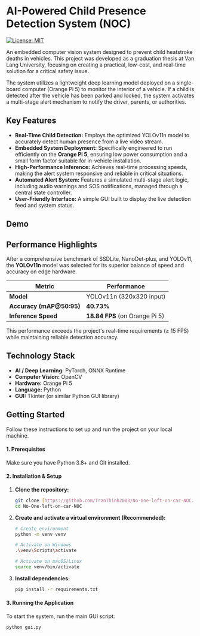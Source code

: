 # AI-Powered Child Presence Detection System (NOC)

[![License: MIT](https://img.shields.io/badge/License-MIT-yellow.svg)](https://opensource.org/licenses/MIT)

An embedded computer vision system designed to prevent child heatstroke deaths in vehicles. This project was developed as a graduation thesis at Van Lang University, focusing on creating a practical, low-cost, and real-time solution for a critical safety issue.

The system utilizes a lightweight deep learning model deployed on a single-board computer (Orange Pi 5) to monitor the interior of a vehicle. If a child is detected after the vehicle has been parked and locked, the system activates a multi-stage alert mechanism to notify the driver, parents, or authorities.

## Key Features

*   **Real-Time Child Detection:** Employs the optimized YOLOv11n model to accurately detect human presence from a live video stream.
*   **Embedded System Deployment:** Specifically engineered to run efficiently on the **Orange Pi 5**, ensuring low power consumption and a small form factor suitable for in-vehicle installation.
*   **High-Performance Inference:** Achieves real-time processing speeds, making the alert system responsive and reliable in critical situations.
*   **Automated Alert System:** Features a simulated multi-stage alert logic, including audio warnings and SOS notifications, managed through a central state controller.
*   **User-Friendly Interface:** A simple GUI built to display the live detection feed and system status.

## Demo

## Performance Highlights

After a comprehensive benchmark of SSDLite, NanoDet-plus, and YOLOv11, the **YOLOv11n** model was selected for its superior balance of speed and accuracy on edge hardware.

| Metric                  | Performance                |
| ----------------------- | -------------------------- |
| **Model**               | YOLOv11n (320x320 input)   |
| **Accuracy (mAP@50:95)**| **40.73%**                 |
| **Inference Speed**     | **18.84 FPS** (on Orange Pi 5) |

This performance exceeds the project's real-time requirements (≥ 15 FPS) while maintaining reliable detection accuracy.

## Technology Stack

*   **AI / Deep Learning:** PyTorch, ONNX Runtime
*   **Computer Vision:** OpenCV
*   **Hardware:** Orange Pi 5
*   **Language:** Python
*   **GUI:** Tkinter (or similar Python GUI library)

## Getting Started

Follow these instructions to set up and run the project on your local machine.

#### **1. Prerequisites**

Make sure you have Python 3.8+ and Git installed.

#### **2. Installation & Setup**

1.  **Clone the repository:**
    ```bash
    git clone [https://github.com/TranThinh2003/No-One-left-on-car-NOC.git](https://github.com/TranThinh2003/No-One-left-on-car-NOC.git)
    cd No-One-left-on-car-NOC
    ```

2.  **Create and activate a virtual environment (Recommended):**
    ```bash
    # Create environment
    python -m venv venv

    # Activate on Windows
    .\venv\Scripts\activate

    # Activate on macOS/Linux
    source venv/bin/activate
    ```

3.  **Install dependencies:**
    ```bash
    pip install -r requirements.txt
    

#### **3. Running the Application**

To start the system, run the main GUI script:
```bash
python gui.py
